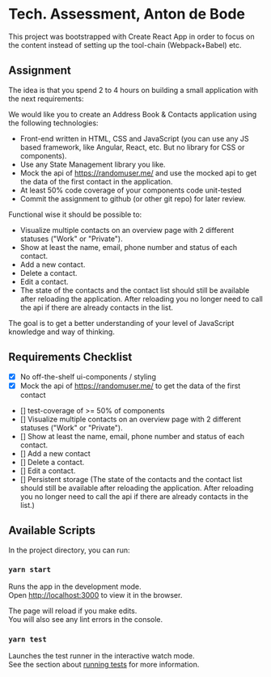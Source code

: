 # Tech. Assessment, Anton de Bode

This project was bootstrapped with Create React App in order to focus on the content instead of setting up the tool-chain (Webpack+Babel) etc.

## Assignment

The idea is that you spend 2 to 4 hours on building a small application with the next requirements:

We would like you to create an Address Book & Contacts application using the following technologies:

- Front-end written in HTML, CSS and JavaScript (you can use any JS based framework, like Angular, React, etc. But no library for CSS or components).
- Use any State Management library you like.
- Mock the api of https://randomuser.me/ and use the mocked api to get the data of the first contact in the application.
- At least 50% code coverage of your components code unit-tested
- Commit the assignment to github (or other git repo) for later review.

Functional wise it should be possible to:

- Visualize multiple contacts on an overview page with 2 different statuses ("Work" or "Private").
- Show at least the name, email, phone number and status of each contact.
- Add a new contact.
- Delete a contact.
- Edit a contact.
- The state of the contacts and the contact list should still be available after reloading the application. After reloading you no longer need to call the api if there are already contacts in the list.

The goal is to get a better understanding of your level of JavaScript knowledge and way of thinking.

## Requirements Checklist

- [x] No off-the-shelf ui-components / styling
- [x] Mock the api of https://randomuser.me/ to get the data of the first contact
- [] test-coverage of >= 50% of components
- [] Visualize multiple contacts on an overview page with 2 different statuses ("Work" or "Private").
- [] Show at least the name, email, phone number and status of each contact.
- [] Add a new contact
- [] Delete a contact.
- [] Edit a contact.
- [] Persistent storage (The state of the contacts and the contact list should still be available after reloading the application. After reloading you no longer need to call the api if there are already contacts in the list.)

## Available Scripts

In the project directory, you can run:

### `yarn start`

Runs the app in the development mode.\
Open [http://localhost:3000](http://localhost:3000) to view it in the browser.

The page will reload if you make edits.\
You will also see any lint errors in the console.

### `yarn test`

Launches the test runner in the interactive watch mode.\
See the section about [running tests](https://facebook.github.io/create-react-app/docs/running-tests) for more information.
